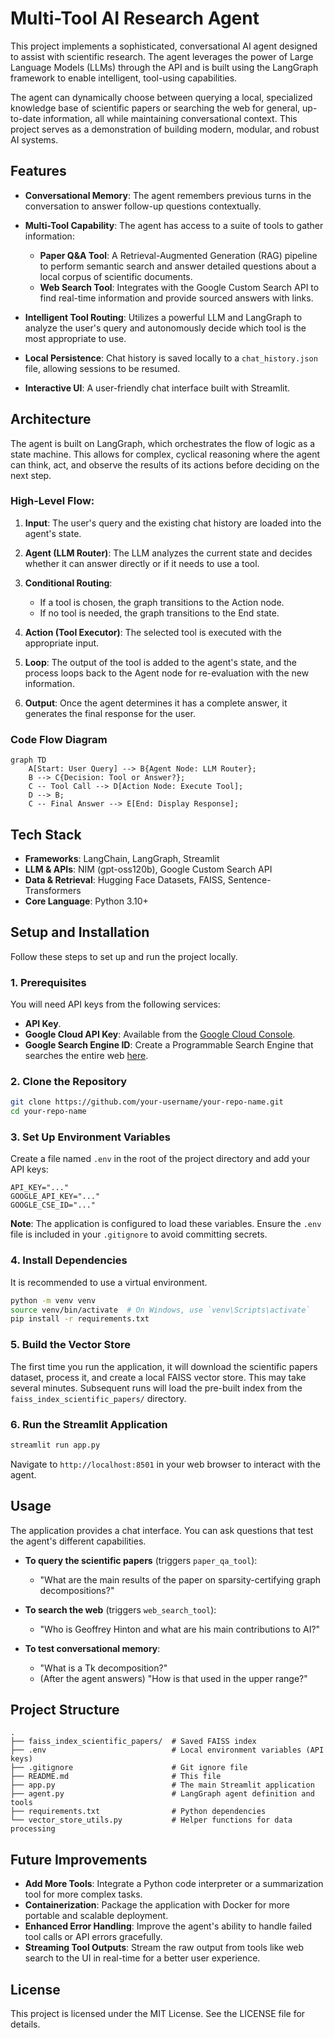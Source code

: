 # Multi-Tool AI Research Agent

This project implements a sophisticated, conversational AI agent designed to assist with scientific research. The agent leverages the power of Large Language Models (LLMs) through the API and is built using the LangGraph framework to enable intelligent, tool-using capabilities.

The agent can dynamically choose between querying a local, specialized knowledge base of scientific papers or searching the web for general, up-to-date information, all while maintaining conversational context. This project serves as a demonstration of building modern, modular, and robust AI systems.

## Features

* **Conversational Memory**: The agent remembers previous turns in the conversation to answer follow-up questions contextually.

* **Multi-Tool Capability**: The agent has access to a suite of tools to gather information:
  * **Paper Q&A Tool**: A Retrieval-Augmented Generation (RAG) pipeline to perform semantic search and answer detailed questions about a local corpus of scientific documents.
  * **Web Search Tool**: Integrates with the Google Custom Search API to find real-time information and provide sourced answers with links.

* **Intelligent Tool Routing**: Utilizes a powerful LLM and LangGraph to analyze the user's query and autonomously decide which tool is the most appropriate to use.

* **Local Persistence**: Chat history is saved locally to a `chat_history.json` file, allowing sessions to be resumed.

* **Interactive UI**: A user-friendly chat interface built with Streamlit.

## Architecture

The agent is built on LangGraph, which orchestrates the flow of logic as a state machine. This allows for complex, cyclical reasoning where the agent can think, act, and observe the results of its actions before deciding on the next step.

### High-Level Flow:

1. **Input**: The user's query and the existing chat history are loaded into the agent's state.

2. **Agent (LLM Router)**: The LLM analyzes the current state and decides whether it can answer directly or if it needs to use a tool.

3. **Conditional Routing**:
   * If a tool is chosen, the graph transitions to the Action node.
   * If no tool is needed, the graph transitions to the End state.

4. **Action (Tool Executor)**: The selected tool is executed with the appropriate input.

5. **Loop**: The output of the tool is added to the agent's state, and the process loops back to the Agent node for re-evaluation with the new information.

6. **Output**: Once the agent determines it has a complete answer, it generates the final response for the user.

### Code Flow Diagram

```mermaid
graph TD
    A[Start: User Query] --> B{Agent Node: LLM Router};
    B --> C{Decision: Tool or Answer?};
    C -- Tool Call --> D[Action Node: Execute Tool];
    D --> B;
    C -- Final Answer --> E[End: Display Response];
```

## Tech Stack

* **Frameworks**: LangChain, LangGraph, Streamlit
* **LLM & APIs**: NIM (gpt-oss120b), Google Custom Search API
* **Data & Retrieval**: Hugging Face Datasets, FAISS, Sentence-Transformers
* **Core Language**: Python 3.10+

## Setup and Installation

Follow these steps to set up and run the project locally.

### 1. Prerequisites

You will need API keys from the following services:

* **API Key**.
* **Google Cloud API Key**: Available from the [Google Cloud Console](https://console.cloud.google.com/).
* **Google Search Engine ID**: Create a Programmable Search Engine that searches the entire web [here](https://cse.google.com/cse/).

### 2. Clone the Repository

```bash
git clone https://github.com/your-username/your-repo-name.git
cd your-repo-name
```

### 3. Set Up Environment Variables

Create a file named `.env` in the root of the project directory and add your API keys:

```
API_KEY="..."
GOOGLE_API_KEY="..."
GOOGLE_CSE_ID="..."
```

**Note**: The application is configured to load these variables. Ensure the `.env` file is included in your `.gitignore` to avoid committing secrets.

### 4. Install Dependencies

It is recommended to use a virtual environment.

```bash
python -m venv venv
source venv/bin/activate  # On Windows, use `venv\Scripts\activate`
pip install -r requirements.txt
```

### 5. Build the Vector Store

The first time you run the application, it will download the scientific papers dataset, process it, and create a local FAISS vector store. This may take several minutes. Subsequent runs will load the pre-built index from the `faiss_index_scientific_papers/` directory.

### 6. Run the Streamlit Application

```bash
streamlit run app.py
```

Navigate to `http://localhost:8501` in your web browser to interact with the agent.

## Usage

The application provides a chat interface. You can ask questions that test the agent's different capabilities.

* **To query the scientific papers** (triggers `paper_qa_tool`):
  * "What are the main results of the paper on sparsity-certifying graph decompositions?"

* **To search the web** (triggers `web_search_tool`):
  * "Who is Geoffrey Hinton and what are his main contributions to AI?"

* **To test conversational memory**:
  * "What is a Tk decomposition?"
  * (After the agent answers) "How is that used in the upper range?"

## Project Structure

```
.
├── faiss_index_scientific_papers/  # Saved FAISS index
├── .env                            # Local environment variables (API keys)
├── .gitignore                      # Git ignore file
├── README.md                       # This file
├── app.py                          # The main Streamlit application
├── agent.py                        # LangGraph agent definition and tools
├── requirements.txt                # Python dependencies
└── vector_store_utils.py           # Helper functions for data processing
```

## Future Improvements

* **Add More Tools**: Integrate a Python code interpreter or a summarization tool for more complex tasks.
* **Containerization**: Package the application with Docker for more portable and scalable deployment.
* **Enhanced Error Handling**: Improve the agent's ability to handle failed tool calls or API errors gracefully.
* **Streaming Tool Outputs**: Stream the raw output from tools like web search to the UI in real-time for a better user experience.

## License

This project is licensed under the MIT License. See the LICENSE file for details.
